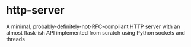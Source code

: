 # http-server

A minimal, probably-definitely-not-RFC-compliant HTTP server with an almost
flask-ish API implemented from scratch using Python sockets and threads

